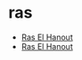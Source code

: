 # ras

 * [Ras El Hanout](../../index/r/ras-el-hanout-367771.json)
 * [Ras El Hanout](../../index/r/ras-el-hanout.json)
